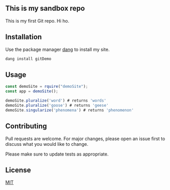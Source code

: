 ## This is my sandbox repo

This is my first Git repo. Hi ho.

## Installation

Use the package manager [dang](https://bluemontcommunications.com) to install my site.

```bash
dang install gitDemo
```

## Usage

```javascript
const demoSite = rquire("demoSite");
const app = demoSite();

demoSite.pluralize('word') # returns 'words'
demoSite.pluralize('goose') # returns 'geese'
demoSite.singularize('phenomena') # returns 'phenomenon'
```

## Contributing
Pull requests are welcome. For major changes, please open an issue first to discuss what you would like to change.

Please make sure to update tests as appropriate.

## License
[MIT](https://choosealicense.com/licenses/mit/)

